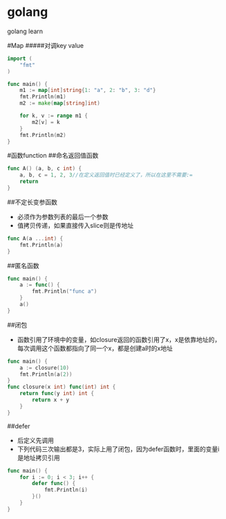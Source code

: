 # golang
golang learn

#Map
#####对调key value
```go
import (
	"fmt"
)

func main() {
	m1 := map[int]string{1: "a", 2: "b", 3: "d"}
	fmt.Println(m1)
	m2 := make(map[string]int)

	for k, v := range m1 {
		m2[v] = k
	}
	fmt.Println(m2)
}
```

#函数function
##命名返回值函数
```go
func A() (a, b, c int) {
	a, b, c = 1, 2, 3//在定义返回值时已经定义了，所以在这里不需要:=
	return
}
```
##不定长变参函数
* 必须作为参数列表的最后一个参数
* 值拷贝传递，如果直接传入slice则是传地址
```go
func A(a ...int) {
	fmt.Println(a)
}
```
##匿名函数
```go
func main() {
	a := func() {
		fmt.Println("func a")
	}
	a()
}
```
##闭包
* 函数引用了环境中的变量，如closure返回的函数引用了x，x是依靠地址的，每次调用这个函数都指向了同一个x，都是创建a时的x地址
```go
func main() {
	a := closure(10)
	fmt.Println(a(2))
}
func closure(x int) func(int) int {
	return func(y int) int {
		return x + y
	}
}
```
##defer
* 后定义先调用
* 下列代码三次输出都是3，实际上用了闭包，因为defer函数时，里面的变量i是地址拷贝引用
```go
func main() {
	for i := 0; i < 3; i++ {
		defer func() {
			fmt.Println(i)
		}()
	}
}
```
